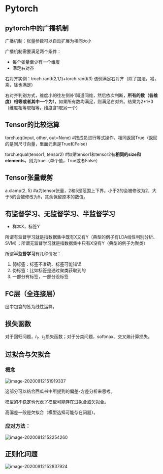 # Pytorch

## pytorch中的广播机制

广播机制：张量参数可以自动扩展为相同大小

广播机制需要满足两个条件：

- 每个张量至少有一个维度
- 满足右对齐

右对齐实例：troch.rand(2,1,1)+torch.rand(3) 该例满足右对齐（除了加法，减，乘，除也满足）

右对齐判别方式，维度小的往左侧补1知道同维，然后依次判断，**所有的数（各维度）相等或者其中一个为1**，如果所有数均满足，则满足右对齐。结果为2\*1\*3（维度相等取相等，维度含1取另一个）

## Tensor的比较运算

torch.eq(input, other, out=None) #按成员进行等式操作，相同返回True（返回的是同尺寸向量，里面元素是True和False）

torch.equal(tensor1, tensor2) #如果tensor1和tensor2有**相同的size和elements**，则为true（单个值，True或者False）

## Tensor张量裁剪

a.clamp(2, 5) #a为tensor张量，2和5是范围上下界，小于2的会被修改为2，大于5的会被修改为5，其余保留原本的数值。

## 有监督学习、无监督学习、半监督学习

- 样本X，标签Y

所谓有监督学习就是指数据集中既有X又有Y（典型的例子有LDA线性判别分析、SVM）；所谓无监督学习就是指数据集中只有X没有Y（典型的例子为聚类）

所谓**半监督学习**有几种情况：

1. 弱标签：标签不准确、标签可能错误
2. 伪标签：比如标签是通过聚类获取到的
3. 一部分有标签，一部分没标签

## FC层（全连接层）

层中包含的皆为线性运算。

## 损失函数

对于回归问题，$l_1$、$l_2$损失函数；对于分类问题，softmax、交叉熵计算损失。

## 过拟合与欠拟合

### 概念

![image-20200812151919337](C:\Users\Ricky\AppData\Roaming\Typora\typora-user-images\image-20200812151919337.png) 

这部分可以结合西瓜书中所提到的偏差-方差分析来思考。

模型的不稳定也代表了模型可能存在过拟合或欠拟合。

高偏差一般是欠拟合（模型选择可能存在问题）。

### 应对方法：

![image-20200812152254260](C:\Users\Ricky\AppData\Roaming\Typora\typora-user-images\image-20200812152254260.png)

## 正则化问题

![image-20200812152837924](C:\Users\Ricky\AppData\Roaming\Typora\typora-user-images\image-20200812152837924.png)







